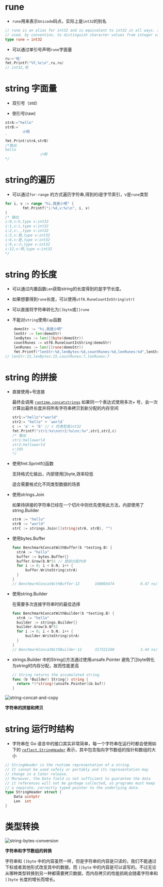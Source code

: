 # rune

+ `rune`用来表示`Unicode`码点，实际上是`int32`的别名

```go
// rune is an alias for int32 and is equivalent to int32 in all ways. It is
// used, by convention, to distinguish character values from integer values.
type rune = int32
```

+ 可以通过单引号声明`rune`字面量

```go
ru:='哈'
fmt.Printf("%T,%c\n",ru,ru)
// int32,哈
```

  

# string 字面量

+ 双引号（std）

+ 倒引号(raw)

```go
strA:="hello"
strB:=`
		小明
`
fmt.Print(strA,strB)
/*输出
hello
                小明
*/
```



# string的遍历

+ 可以通过`for-range` 的方式遍历字符串,得到的i是字节索引，v是`rune`类型

```go
for i, v := range "hi,我是小明" {
		fmt.Printf("i:%d,v:%c\n", i, v)
}
/* 输出
i:0,v:h,type v:int32
i:1,v:i,type v:int32
i:2,v:,,type v:int32
i:3,v:我,type v:int32
i:6,v:是,type v:int32
i:9,v:小,type v:int32
i:12,v:明,type v:int32
*/
```



# string 的长度

+ 可以通过内置函数`Len`获取string的长度得到的是字节长度。

+ 如果想要得到`rune`长度，可以使用`utf8.RuneCountInString(str)`
+ 可以直接将字符串转化为`[]byte`或`[]rune`

+ 不能对`string`使用`Cap`函数

```go
	demoStr := "hi,我是小明"
	lenStr := len(demoStr)
	lenBytes := len([]byte(demoStr))
	countRunes := utf8.RuneCountInString(demoStr)
	lenRunes := len([]rune(demoStr))
	fmt.Printf("lenStr:%d,lenBytes:%d,countRunes:%d,lenRunes:%d",lenStr,lenBytes,countRunes,lenRunes)
// lenStr:15,lenBytes:15,countRunes:7,lenRunes:7
```



# string 的拼接

+ 直接使用+号连接

  最终会调用 [`runtime.concatstrings`](https://draveness.me/golang/tree/runtime.concatstrings)
  如果同一个表达式使用多次+ 号，会一次计算出最终长度并将所有字符串拷贝到新分配的内存空间

  ```go
  str1:="hello"+"world"
  str2:= "hello" + `world`
  c := 'a' + 'b' // c 的类型是int32
  fmt.Printf("str1:%s\nstr2:%s\nc:%v",str1,str2,c)
  /* 输出
  str1:helloworld
  str2:helloworld
  c:195
  */
  ```

  

+ 使用fmt.Sprintf()函数

  支持格式化输出，内部使用[]byte,效率较低

  适合需要格式化不同类型数据的场景

+ 使用strings.Join

  如果待拼接的字符串已经在一个切片中则优先使用此方法，内部使用了string.Builder

  ```go
  strA := "hello"
  strB := "world"
  strC := strings.Join([]string{strA, strB}, "")
  ```

+ 使用bytes.Buffer

  ```go
  func BenchmarkConcatWithBuffer(b *testing.B) {
  	strA := "hello"
  	buffer := bytes.Buffer{}
  	buffer.Grow(b.N*5) // 提前分配内存
  	for i := 0; i < b.N; i++ {
  		buffer.WriteString(strA)
  	}
  }
  // BenchmarkConcatWithBuffer-12    	160003474	         6.47 ns/op
  ```

+ 使用string.Builder

  在需要多次连接字符串时的最佳选择

  ```go
  func BenchmarkConcatWithBuilder(b *testing.B) {
  	strA := "hello"
  	builder := strings.Builder{}
  	builder.Grow(b.N*5)
  	for i := 0; i < b.N; i++ {
  		builder.WriteString(strA)
  	}
  }
  // BenchmarkConcatWithBuilder-12    	317321160	         3.44 ns/op
  ```

+ strings.Builder 中的String()方法通过使用unsafe.Pointer 避免了[]byte转化为string时内存分配，故而性能更高

  ```go
  // String returns the accumulated string.
  func (b *Builder) String() string {
  	return *(*string)(unsafe.Pointer(&b.buf))
  }
  ```

  

![string-concat-and-copy](https://img.draveness.me/2019-12-31-15777265631620-string-concat-and-copy.png)

**字符串的拼接和拷贝**



# string 运行时结构

+ 字符串在 Go 语言中的接口其实非常简单，每一个字符串在运行时都会使用如下的 [`reflect.StringHeader`](https://draveness.me/golang/tree/reflect.StringHeader) 表示，其中包含指向字节数组的指针和数组的大小

```go
// StringHeader is the runtime representation of a string.
// It cannot be used safely or portably and its representation may
// change in a later release.
// Moreover, the Data field is not sufficient to guarantee the data
// it references will not be garbage collected, so programs must keep
// a separate, correctly typed pointer to the underlying data.
type StringHeader struct {
	Data uintptr
	Len  int
}
```



# 类型转换

![string-bytes-conversion](https://img.draveness.me/2019-12-31-15777265631625-string-bytes-conversion.png)

**字符串和字节数组的转换**

字符串和 `[]byte` 中的内容虽然一样，但是字符串的内容是只读的，我们不能通过下标或者其他形式改变其中的数据，而 `[]byte` 中的内容是可以读写的。不过无论从哪种类型转换到另一种都需要拷贝数据，而内存拷贝的性能损耗会随着字符串和 `[]byte` 长度的增长而增长。

